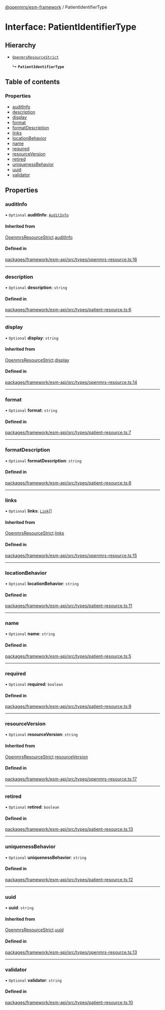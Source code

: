 [@openmrs/esm-framework](../API.md) / PatientIdentifierType

# Interface: PatientIdentifierType

## Hierarchy

- [`OpenmrsResourceStrict`](OpenmrsResourceStrict.md)

  ↳ **`PatientIdentifierType`**

## Table of contents

### Properties

- [auditInfo](PatientIdentifierType.md#auditinfo)
- [description](PatientIdentifierType.md#description)
- [display](PatientIdentifierType.md#display)
- [format](PatientIdentifierType.md#format)
- [formatDescription](PatientIdentifierType.md#formatdescription)
- [links](PatientIdentifierType.md#links)
- [locationBehavior](PatientIdentifierType.md#locationbehavior)
- [name](PatientIdentifierType.md#name)
- [required](PatientIdentifierType.md#required)
- [resourceVersion](PatientIdentifierType.md#resourceversion)
- [retired](PatientIdentifierType.md#retired)
- [uniquenessBehavior](PatientIdentifierType.md#uniquenessbehavior)
- [uuid](PatientIdentifierType.md#uuid)
- [validator](PatientIdentifierType.md#validator)

## Properties

### auditInfo

• `Optional` **auditInfo**: [`AuditInfo`](AuditInfo.md)

#### Inherited from

[OpenmrsResourceStrict](OpenmrsResourceStrict.md).[auditInfo](OpenmrsResourceStrict.md#auditinfo)

#### Defined in

[packages/framework/esm-api/src/types/openmrs-resource.ts:16](https://github.com/mccarthyaaron/openmrs-esm-core/blob/main/packages/framework/esm-api/src/types/openmrs-resource.ts#L16)

___

### description

• `Optional` **description**: `string`

#### Defined in

[packages/framework/esm-api/src/types/patient-resource.ts:6](https://github.com/mccarthyaaron/openmrs-esm-core/blob/main/packages/framework/esm-api/src/types/patient-resource.ts#L6)

___

### display

• `Optional` **display**: `string`

#### Inherited from

[OpenmrsResourceStrict](OpenmrsResourceStrict.md).[display](OpenmrsResourceStrict.md#display)

#### Defined in

[packages/framework/esm-api/src/types/openmrs-resource.ts:14](https://github.com/mccarthyaaron/openmrs-esm-core/blob/main/packages/framework/esm-api/src/types/openmrs-resource.ts#L14)

___

### format

• `Optional` **format**: `string`

#### Defined in

[packages/framework/esm-api/src/types/patient-resource.ts:7](https://github.com/mccarthyaaron/openmrs-esm-core/blob/main/packages/framework/esm-api/src/types/patient-resource.ts#L7)

___

### formatDescription

• `Optional` **formatDescription**: `string`

#### Defined in

[packages/framework/esm-api/src/types/patient-resource.ts:8](https://github.com/mccarthyaaron/openmrs-esm-core/blob/main/packages/framework/esm-api/src/types/patient-resource.ts#L8)

___

### links

• `Optional` **links**: [`Link`](Link.md)[]

#### Inherited from

[OpenmrsResourceStrict](OpenmrsResourceStrict.md).[links](OpenmrsResourceStrict.md#links)

#### Defined in

[packages/framework/esm-api/src/types/openmrs-resource.ts:15](https://github.com/mccarthyaaron/openmrs-esm-core/blob/main/packages/framework/esm-api/src/types/openmrs-resource.ts#L15)

___

### locationBehavior

• `Optional` **locationBehavior**: `string`

#### Defined in

[packages/framework/esm-api/src/types/patient-resource.ts:11](https://github.com/mccarthyaaron/openmrs-esm-core/blob/main/packages/framework/esm-api/src/types/patient-resource.ts#L11)

___

### name

• `Optional` **name**: `string`

#### Defined in

[packages/framework/esm-api/src/types/patient-resource.ts:5](https://github.com/mccarthyaaron/openmrs-esm-core/blob/main/packages/framework/esm-api/src/types/patient-resource.ts#L5)

___

### required

• `Optional` **required**: `boolean`

#### Defined in

[packages/framework/esm-api/src/types/patient-resource.ts:9](https://github.com/mccarthyaaron/openmrs-esm-core/blob/main/packages/framework/esm-api/src/types/patient-resource.ts#L9)

___

### resourceVersion

• `Optional` **resourceVersion**: `string`

#### Inherited from

[OpenmrsResourceStrict](OpenmrsResourceStrict.md).[resourceVersion](OpenmrsResourceStrict.md#resourceversion)

#### Defined in

[packages/framework/esm-api/src/types/openmrs-resource.ts:17](https://github.com/mccarthyaaron/openmrs-esm-core/blob/main/packages/framework/esm-api/src/types/openmrs-resource.ts#L17)

___

### retired

• `Optional` **retired**: `boolean`

#### Defined in

[packages/framework/esm-api/src/types/patient-resource.ts:13](https://github.com/mccarthyaaron/openmrs-esm-core/blob/main/packages/framework/esm-api/src/types/patient-resource.ts#L13)

___

### uniquenessBehavior

• `Optional` **uniquenessBehavior**: `string`

#### Defined in

[packages/framework/esm-api/src/types/patient-resource.ts:12](https://github.com/mccarthyaaron/openmrs-esm-core/blob/main/packages/framework/esm-api/src/types/patient-resource.ts#L12)

___

### uuid

• **uuid**: `string`

#### Inherited from

[OpenmrsResourceStrict](OpenmrsResourceStrict.md).[uuid](OpenmrsResourceStrict.md#uuid)

#### Defined in

[packages/framework/esm-api/src/types/openmrs-resource.ts:13](https://github.com/mccarthyaaron/openmrs-esm-core/blob/main/packages/framework/esm-api/src/types/openmrs-resource.ts#L13)

___

### validator

• `Optional` **validator**: `string`

#### Defined in

[packages/framework/esm-api/src/types/patient-resource.ts:10](https://github.com/mccarthyaaron/openmrs-esm-core/blob/main/packages/framework/esm-api/src/types/patient-resource.ts#L10)
